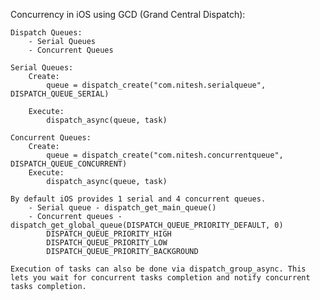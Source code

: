 Concurrency in iOS using GCD (Grand Central Dispatch):

	Dispatch Queues:
		- Serial Queues
		- Concurrent Queues

	Serial Queues:
		Create:
			queue = dispatch_create("com.nitesh.serialqueue", DISPATCH_QUEUE_SERIAL)

		Execute:
			dispatch_async(queue, task)

	Concurrent Queues:
		Create:
			queue = dispatch_create("com.nitesh.concurrentqueue", DISPATCH_QUEUE_CONCURRENT)
		Execute:
			dispatch_async(queue, task)

	By default iOS provides 1 serial and 4 concurrent queues.
		- Serial queue - dispatch_get_main_queue()
		- Concurrent queues - dispatch_get_global_queue(DISPATCH_QUEUE_PRIORITY_DEFAULT, 0)
			DISPATCH_QUEUE_PRIORITY_HIGH
			DISPATCH_QUEUE_PRIORITY_LOW
			DISPATCH_QUEUE_PRIORITY_BACKGROUND

	Execution of tasks can also be done via dispatch_group_async. This lets you wait for concurrent tasks completion and notify concurrent tasks completion.
		
